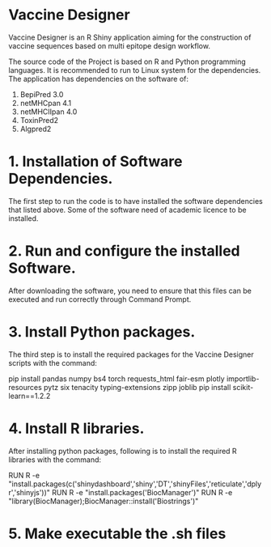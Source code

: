 # Vaccine Designer
Vaccine Designer is an R Shiny application aiming for the construction of vaccine sequences  based on multi epitope design workflow.

The source code of the Project is based on R and Python programming languages. It is recommended to run to Linux system for the dependencies. 
The application has dependencies on the software of:
1) BepiPred 3.0
2) netMHCpan 4.1
3) netMHCIIpan 4.0
4) ToxinPred2
5) Algpred2

# 1. Installation of Software Dependencies.
The first step to run the code is to have installed the software dependencies that listed above. Some of the software need of academic licence to be installed.

# 2. Run and configure the installed Software.
After downloading the software, you need to ensure that this files can be executed and run correctly through Command Prompt.

# 3. Install Python packages.
The third step is to install the required packages for the Vaccine Designer scripts with the command:

pip install pandas numpy bs4 torch requests_html fair-esm plotly importlib-resources pytz six tenacity typing-extensions zipp joblib 
pip install scikit-learn==1.2.2

# 4. Install R libraries.
After installing python packages, following is to install the required R libraries with the command:

RUN R -e "install.packages(c('shinydashboard','shiny','DT','shinyFiles','reticulate','dplyr','shinyjs'))"
RUN R -e "install.packages('BiocManager')"
RUN R -e "library(BiocManager);BiocManager::install('Biostrings')"

# 5. Make executable the .sh files



